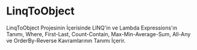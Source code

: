 # LinqToObject
LinqToObject Projesinin İçerisinde LINQ'in ve  Lambda Expressions'ın Tanımı, Where, First-Last, Count-Contain, Max-Min-Average-Sum, All-Any ve OrderBy-Reverse Kavramlarının Tanımı İçerir.
